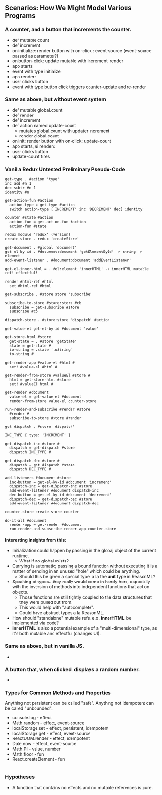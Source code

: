 ## Scenarios: How We Might Model Various Programs

### A counter, and a button that increments the counter.

- def mutable count
- def increment
- on initialize: render button with on-click : event-source (event-source passed as parameter?)
- on button-click: update mutable with increment, render 
- app starts
- event with type initialize
- app renders
- user clicks button
- event with type button click triggers counter-update and re-render

### Same as above, but without event system

- def mutable global.count
- def render
- def increment
- def action named update-count
  - mutates global.count with updater increment
  - render global.count
- on init: render button with on-click: update-count
- app starts, ui renders
- user clicks button
- update-count fires

### Vanilla Redux Untested Preliminary Pseudo-Code

```
get-type . #action 'type'
inc add #n 1
dec subtr #n 1
identity #n

get-action-fun #action
  action-type = get-type #action
  switch action-type ['INCREMENT' inc 'DECREMENT' dec] identity

counter #state #action
  action-fun = get-action-fun #action
  action-fun #state

redux module 'redux' (version)
create-store . redux 'createStore'

get-document . #global 'document'
get-el-by-id . #document:document 'getElementById' -> string -> element
add-event-listener . #document:document 'addEventListener'

get-el-inner-html = . #el:element 'innerHTML' -> innerHTML mutable ref! effectful!

render #html-ref #html
  set #html-ref #html

get-subscribe . #store:store 'subscribe'

subscribe-to-store #store:store #cb
  subscribe = get-subscribe #store
  subscribe #cb

dispatch-store . #store:store 'dispatch' #action

get-value-el get-el-by-id #document 'value'

get-store-html #store
  get-state = . #store 'getState'
  state = get-state #
  to-string = .state 'toString'
  to-string #

get-render-app #value-el #html #
  set! #value-el #html #

get-render-from-store #valueEl #store #
  html = get-store-html #store
  set! #valueEl html #

get-render #document
  value-el = get-value-el #document
  render-from-store value-el counter-store

run-render-and-subscribe #render #store
  #render #
  subscribe-to-store #store #render

get-dispatch . #store 'dispatch'

INC_TYPE { type: 'INCREMENT' }

get-dispatch-inc #store #
  dispatch = get-dispatch #store
  dispatch INC_TYPE #

get-dispatch-dec #store #
  dispatch = get-dispatch #store
  dispatch DEC_TYPE #

add-listeners #document #store
  inc-button = get-el-by-id #document 'increment'
  dispatch-inc = get-dispatch-inc #store
  add-event-listener #document dispatch-inc
  dec-button = get-el-by-id #document 'decrement'
  dispatch-dec = get-dispatch-dec #store
  add-event-listener #document dispatch-dec

counter-store create-store counter

do-it-all #document
  render-app = get-render #document
  run-render-and-subscribe render-app counter-store
```

#### Interesting insights from this:
- Initialization could happen by passing in the globaj object of the current runtime.
  - What if no global exists?
- Currying is automatic; passing a bound function without executing it is a matter of sending in an unused "hole" which could be anything.
  - Should this be given a special type, a la the **unit** type in ReasonML?
- Speaking of types...they really would come in handy here, especially with the inversion of methods into independent functions that act on objects.
  - Those functions are still tightly coupled to the data structures that they were pulled out from.
  - This would help with "autocomplete".
  - Could have abstract types a la ReasonML.
- How should "standalone" mutable refs, e.g. **innerHTML**, be implemented via code?
- **innerHTML** is also a potential example of a "multi-dimensional" type, as it's both mutable and effectful (changes UI).

### Same as above, but in vanilla JS.

- 

### A button that, when clicked, displays a random number.

- 

### Types for Common Methods and Properties

Anything not persistent can be called "safe".
Anything not idempotent can be called "unbounded".

- console.log - effect 
- Math.random - effect, event-source
- localStorage.set - effect, persistent, idempotent
- localStorage.get - effect, event-source
- ReactDOM.render - effect, idempotent
- Date.now - effect, event-source
- Math.PI - value, number
- Math.floor - fun
- React.createElement - fun

#

### Hypotheses

- A function that contains no effects and no mutable references is pure.